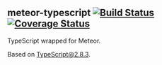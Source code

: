 ## meteor-typescript [![Build Status](https://travis-ci.org/barbatus/meteor-typescript.svg?branch=master)](https://travis-ci.org/barbatus/meteor-typescript) [![Coverage Status](https://coveralls.io/repos/github/barbatus/meteor-typescript/badge.svg?branch=master)](https://coveralls.io/github/barbatus/meteor-typescript?branch=master)

TypeScript wrapped for Meteor.

Based on TypeScript@2.8.3.
